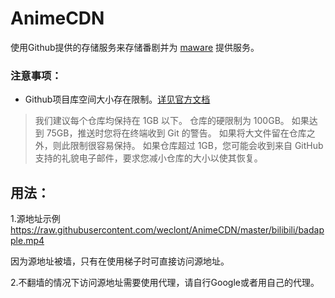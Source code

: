 # AnimeCDN
使用Github提供的存储服务来存储番剧并为 [maware](https://maware.cc) 提供服务。

### 注意事项：
 - Github项目库空间大小存在限制。[详见官方文档](https://docs.github.com/cn/repositories/working-with-files/managing-large-files/about-large-files-on-github)

>我们建议每个仓库均保持在 1GB 以下。 仓库的硬限制为 100GB。 如果达到 75GB，推送时您将在终端收到 Git 的警告。 如果将大文件留在仓库之外，则此限制很容易保持。 如果仓库超过 1GB，您可能会收到来自 GitHub 支持的礼貌电子邮件，要求您减小仓库的大小以使其恢复。

## 用法：

1.源地址示例 https://raw.githubusercontent.com/weclont/AnimeCDN/master/bilibili/badapple.mp4

因为源地址被墙，只有在使用梯子时可直接访问源地址。

2.不翻墙的情况下访问源地址需要使用代理，请自行Google或者用自己的代理。